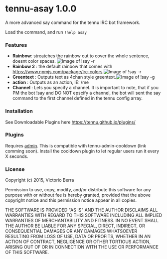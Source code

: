 # tennu-asay 1.0.0

A more advanced say command for the tennu IRC bot framework.

Load the command, and run ```!help asay```

### Features

- **Rainbow**: streatches the rainbow out to cover the whole sentence, doesnt color spaces. ![Image of !say -r](http://i.imgur.com/ERMczQO.png)
- **Rainbow 2** : the default rainbow that comes with https://www.npmjs.com/package/irc-colors ![Image of !say -r](http://i.imgur.com/XBdrneS.png)
- **Greentext** : Outputs text as 4chan style greentext.![Image of !say -g](http://i.imgur.com/U71ZNEc.png)
- **action** : Outputs as an action, IE: /me
- **Channel** : Lets you specify a channel. It is important to note, that if you PM the bot !say and DO NOT epscify a channel, the bot will sent the say command to the first channel defined in the tennu config array.

### Installation

See Downloadable Plugins here https://tennu.github.io/plugins/

### Plugins
Requires [admin](https://tennu.github.io/plugins/admin).
 This is compatible with tennu-admin-cooldown (link comming soon). Install the cooldown plugin to let regular users run it every X seconds.
 
### License
Copyright (c) 2015, Victorio Berra

Permission to use, copy, modify, and/or distribute this software for any purpose with or without fee is hereby granted, provided that the above copyright notice and this permission notice appear in all copies.

THE SOFTWARE IS PROVIDED "AS IS" AND THE AUTHOR DISCLAIMS ALL WARRANTIES WITH REGARD TO THIS SOFTWARE INCLUDING ALL IMPLIED WARRANTIES OF MERCHANTABILITY AND FITNESS. IN NO EVENT SHALL THE AUTHOR BE LIABLE FOR ANY SPECIAL, DIRECT, INDIRECT, OR CONSEQUENTIAL DAMAGES OR ANY DAMAGES WHATSOEVER RESULTING FROM LOSS OF USE, DATA OR PROFITS, WHETHER IN AN ACTION OF CONTRACT, NEGLIGENCE OR OTHER TORTIOUS ACTION, ARISING OUT OF OR IN CONNECTION WITH THE USE OR PERFORMANCE OF THIS SOFTWARE.